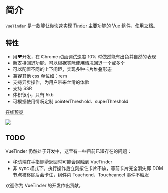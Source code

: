 # 简介

`VueTinder` 是一款能让你快速实现 [Tinder](https://tinder.com) 主要功能的 Vue 组件，[使用文档](https://shanlh.github.io/vue-tinder)。

## 特性

- 用❤️开发，在 Chrome 动画调试速度 10% 时依然能有出色并自然的表现
- 新支持回退功能，可以根据实际使用情况回退一个或多个
- 可以配置不同的上下间距，实现多种卡片堆叠形态
- 兼容其他 css 单位如：rem
- 支持异步操作，为用户带来丝滑的体验
- 支持 SSR
- 体积很小，只有 5kb
- 可根据使用情况定制 pointerThreshold、superThreshold

[在线预览](https://codesandbox.io/s/vue-template-by7qi)

![](https://raw.githubusercontent.com/shanlh/vue-tinder/master/.gitbook/assets/ping-mu-lu-zhi-2019101713.19.47-2.gif)

## TODO

VueTinder 仍然处于开发中，这里有一些目前已知存在的问题：

- 移动端在手指侧滑返回时可能会误触到 VueTinder
- 非 sync 模式下，执行操作后立刻按住卡片不放，等前卡片完全消失即 DOM 节点被移除后会卡住，组件内 Touchend、Touchcancel 事件不触发

欢迎你为 VueTinder 的开发作出贡献。